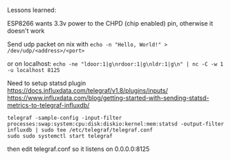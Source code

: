Lessons learned:

ESP8266 wants 3.3v power to the CHPD (chip enabled) pin, otherwise it doesn't work

Send udp packet on nix with 
`echo -n "Hello, World!" > /dev/udp/<address>/<port>`

or on localhost:
`echo -ne "ldoor:1|g\nrdoor:1|g\nldr:1|g\n" | nc -C -w 1 -u localhost 8125`






Need to setup statsd plugin
https://docs.influxdata.com/telegraf/v1.8/plugins/inputs/
https://www.influxdata.com/blog/getting-started-with-sending-statsd-metrics-to-telegraf-influxdb/

```
telegraf -sample-config -input-filter processes:swap:system:cpu:disk:diskio:kernel:mem:statsd -output-filter influxdb | sudo tee /etc/telegraf/telegraf.conf
sudo sudo systemctl start telegraf
```

then edit telegraf.conf so it listens on 0.0.0.0:8125
